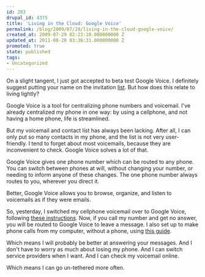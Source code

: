 ```yaml
---
id: 203
drupal_id: 4375
title: 'Living in the Cloud: Google Voice'
permalink: /blog/2009/07/28/living-in-the-cloud-google-voice/
created_at: 2009-07-29 02:23:10.000000000 Z
updated_at: 2011-08-20 03:36:31.000000000 Z
promoted: true
state: published
tags:
- Uncategorized
---
```

On a slight tangent, I just got accepted to beta test Google Voice. I definitely suggest putting your name on the invitation <a href="http://voice.google.com/">list</a>. But how does this relate to living lightly?

Google Voice is a tool for centralizing phone numbers and voicemail. I've already centralized my phone in one way: by using a cellphone, and not having a home phone, life is streamlined.

But my voicemail and contact list has always been lacking. After all, I can only put so many contacts in my phone, and the list is not very user-friendly. I tend to forget about most voicemails, because they are inconvenient to check. Google Voice solves a lot of that.

Google Voice gives one phone number which can be routed to any phone. You can switch between phones at will, without changing your number, or needing to inform anyone of these changes. The one phone number always routes to you, wherever you direct it.

Better, Google Voice allows you to browse, organize, and listen to voicemails as if they were emails.

So, yesterday, I switched my cellphone voicemail over to Google Voice, following <a href="http://www.marketing.fm/2009/05/14/use-google-voice-without-changing-your-number/">these instructions</a>. Now, if you call my number and get no answer, you will be routed to Google Voice to leave a message. I also set up to make phone calls from my computer, without a phone, using <a href="http://www.jrin.net/2009_07_26/use-gizmo5-for-free-calls-with-google-voice">this guide</a>.

Which means I will probably be better at answering your messages. And I don't have to worry as much about losing my phone. And I can switch service providers when I want. And I can check my voicemail online.

Which means I can go un-tethered more often.
